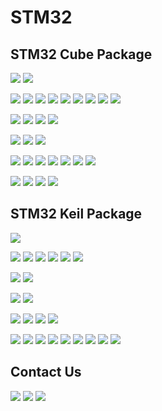 # STM32



STM32 Cube Package
-------------
[![](https://img.shields.io/badge/Cube-C0_v100-blue)](https://www.mediafire.com/file/g50dhmr7ik9lgsj/stm32cube_fw_c0_v100.zip/file)
[![](https://img.shields.io/badge/Cube-C0_v101-blue)](https://www.mediafire.com/file/ylzs5c9v1owe3e2/stm32cube_fw_c0_v101.zip/file) 

[![](https://img.shields.io/badge/Cube-F0_v1110-blue)](https://www.mediafire.com/file/keam6ubr85eynjo/stm32cube_fw_f0_v1110.zip/file)
[![](https://img.shields.io/badge/Cube-F0_v1114-blue)](https://www.mediafire.com/file/37xceinyif8a06v/stm32cube_fw_f0_v1114.zip/file)
[![](https://img.shields.io/badge/Cube-F1_v180-blue)](https://www.mediafire.com/file/18rjp5zhjh3jamk/stm32cube_fw_f1_v180.zip/file)
[![](https://img.shields.io/badge/Cube-F1_v185-blue)](https://www.mediafire.com/file/upg6cdowe42urf7/stm32cube_fw_f1_v185.zip/file)
[![](https://img.shields.io/badge/Cube-F2_v190-blue)](https://www.mediafire.com/file/ajp6arei11f6trr/stm32cube_fw_f2_v190.zip/file)
[![](https://img.shields.io/badge/Cube-F2_v194-blue)](https://www.mediafire.com/file/7ap8mh9l2tdu3jr/stm32cube_fw_f2_v194.zip/file)
[![](https://img.shields.io/badge/Cube-F3_v1110-blue)](https://www.mediafire.com/file/74w0jq0kvliu6dy/stm32cube_fw_f3_v1110.zip/file)
[![](https://img.shields.io/badge/Cube-F4_v1270-blue)](https://www.mediafire.com/file/emtlenksppxzi5o/stm32cube_fw_f4_v1270.zip/file) 
[![](https://img.shields.io/badge/Cube-F7_v1170-blue)]() 

[![](https://img.shields.io/badge/Cube-G0_v160-blue)](https://www.mediafire.com/file/j57obnwma8e4epo/stm32cube_fw_g0_v160.zip/file) 
[![](https://img.shields.io/badge/Cube-G0_v161-blue)](https://www.mediafire.com/file/fxzmhgajn52o9ko/stm32cube_fw_g0_v161.zip/file) 
[![](https://img.shields.io/badge/Cube-G4_v150-blue)](https://www.mediafire.com/file/e7wb3qhtmofdshd/stm32cube_fw_g4_v150.zip/file) 
[![](https://img.shields.io/badge/Cube-G4_v151-blue)](https://www.mediafire.com/file/mj7n6di3xku6tmh/stm32cube_fw_g4_v151.zip/file) 

[![](https://img.shields.io/badge/Cube-H5_v100-blue)](https://www.mediafire.com/file/mgcpx55g5wyibqc/stm32cube_fw_h5_v100.zip/file)
[![](https://img.shields.io/badge/Cube-H5_v101-blue)](https://www.mediafire.com/file/wasbwumm6vslnqv/stm32cube_fw_h5_v101.zip/file)
[![](https://img.shields.io/badge/Cube-H7_v1110-blue)](https://www.mediafire.com/file/d5rtwg4xbo7tiqe/stm32cube_fw_h7_v1110.zip/file)

[![](https://img.shields.io/badge/Cube-L0_v1120-blue)](https://www.mediafire.com/file/jua1sm61452m7jo/stm32cube_fw_l0_v1120.zip/file)
[![](https://img.shields.io/badge/Cube-L0_v1122-blue)](https://www.mediafire.com/file/s0vpqnwcsyl6l6x/stm32cube_fw_l0_v1122.zip/file)
[![](https://img.shields.io/badge/Cube-L1_v1100-blue)](https://www.mediafire.com/file/i7c2fq7a6xsfh3j/stm32cube_fw_l1_v1100.zip/file)
[![](https://img.shields.io/badge/Cube-L1_v1104-blue)](https://www.mediafire.com/file/2vyrtwe9namzn2j/stm32cube_fw_l1_v1104.zip/file)
[![](https://img.shields.io/badge/Cube-L4_v1170-blue)](https://www.mediafire.com/file/1s01c1fcqnkzhy5/stm32cube_fw_l4_v1170.zip/file)
[![](https://img.shields.io/badge/Cube-L4_v1172-blue)](https://www.mediafire.com/file/e4lal7yboww3er9/stm32cube_fw_l4_v1172.zip/file)
[![](https://img.shields.io/badge/Cube-L5_v150-blue)](https://www.mediafire.com/file/1a47tkf7zvo2vx7/stm32cube_fw_l5_v150.zip/file)

[![](https://img.shields.io/badge/Cube-W1_v130-blue)](https://www.mediafire.com/file/9c5re07vjfztkza/stm32cube_fw_wl_v130.zip/file)
[![](https://img.shields.io/badge/Cube-U5_v120-blue)](https://www.mediafire.com/file/o2moq3g3kzpe1po/stm32cube_fw_u5_v120.zip/file)
[![](https://img.shields.io/badge/Cube-MP1_v160-blue)](https://www.mediafire.com/file/kcakly7s4dj9d0p/stm32cube_fw_mp1_v160.zip/file)
[![](https://img.shields.io/badge/Cube-WBA_v100-blue)](https://www.mediafire.com/file/hv013vrkhz4e170/stm32cube_fw_wba_v100.zip/file)


STM32 Keil Package
-------------
[![](https://img.shields.io/badge/Keil-C0_DFP.1.0.0-darkgreen)](https://www.mediafire.com/file/4pakp5geniqhl1q/Keil.STM32C0xx_DFP.1.0.0.zip/file) 

[![](https://img.shields.io/badge/Keil-F0_DFP.2.1.1-darkgreen)](https://www.mediafire.com/file/ceo5dil925sy4km/Keil.STM32F0xx_DFP.2.1.1.zip/file) 
[![](https://img.shields.io/badge/Keil-F1_DFP.2.4.1-darkgreen)](https://www.mediafire.com/file/up3lr3njkycsdp8/Keil.STM32F1xx_DFP.2.4.1.zip/file) 
[![](https://img.shields.io/badge/Keil-F2_DFP.2.10.0-darkgreen)](https://www.mediafire.com/file/rlmhjmerrmrmdtb/Keil.STM32F2xx_DFP.2.10.0.zip/file) 
[![](https://img.shields.io/badge/Keil-F3_DFP.2.2.2-darkgreen)](https://www.mediafire.com/file/rkdail9629me25o/Keil.STM32F3xx_DFP.2.2.2.zip/file) 
[![](https://img.shields.io/badge/Keil-F4_DFP.2.17.0-darkgreen)](https://www.mediafire.com/file/18oczefhh4mg31t/Keil.STM32F4xx_DFP.2.17.0.zip/file) 
[![](https://img.shields.io/badge/Keil-F7_DFP.2.15.1-darkgreen)](https://www.mediafire.com/file/naz1wjgi5k8wb3k/Keil.STM32F7xx_DFP.2.15.1.zip/file) 

[![](https://img.shields.io/badge/Keil-G0_DFP.1.4.0-darkgreen)](https://www.mediafire.com/file/y4mmg0effb18woh/Keil.STM32G0xx_DFP.1.4.0.zip/file) 
[![](https://img.shields.io/badge/Keil-G4_DFP.1.5.0-darkgreen)](https://www.mediafire.com/file/tivu3sjel2dwea5/Keil.STM32G4xx_DFP.1.5.0.zip/file) 

[![](https://img.shields.io/badge/Keil-H5_DFP.1.0.0-darkgreen)](https://www.mediafire.com/file/p5r36babs25fw7w/Keil.STM32H5xx_DFP.1.0.0.zip/file) 
[![](https://img.shields.io/badge/Keil-H7_DFP.3.1.0-darkgreen)](https://www.mediafire.com/file/i9v80bmeio46wtk/Keil.STM32H7xx_DFP.3.1.0.zip/file) 

[![](https://img.shields.io/badge/Keil-L0_DFP.2.2.0-darkgreen)](https://www.mediafire.com/file/k1jlr05jasmuxdg/Keil.STM32L0xx_DFP.2.2.0.zip/file) 
[![](https://img.shields.io/badge/Keil-L1_DFP.1.4.1-darkgreen)](https://www.mediafire.com/file/nqukbotfaxha29u/Keil.STM32L1xx_DFP.1.4.1.zip/file) 
[![](https://img.shields.io/badge/Keil-L4_DFP.2.6.2-darkgreen)](https://www.mediafire.com/file/w8tqh1ox6grkq27/Keil.STM32L4xx_DFP.2.6.2.zip/file) 
[![](https://img.shields.io/badge/Keil-L5_DFP.1.4.0-darkgreen)](https://www.mediafire.com/file/6gg99pshli5v9vs/Keil.STM32L5xx_DFP.1.4.0.zip/file) 

[![](https://img.shields.io/badge/Keil-MP1_DFP.1.3.0]-darkgreen)](https://www.mediafire.com/file/vz7b5f9agcn3pp1/Keil.STM32MP1xx_DFP.1.3.0.zip/file) 
[![](https://img.shields.io/badge/Keil-U5_DFP.2.1.0]-darkgreen)](https://www.mediafire.com/file/oyjqzd5tcfpqlc0/Keil.STM32U5xx_DFP.2.1.0.zip/file) 
[![](https://img.shields.io/badge/Keil-W1_DFP.1.0.0]-darkgreen)](https://www.mediafire.com/file/1494x3e869idyyw/Keil.STM32W1xx_DFP.1.0.0.zip/file) 
[![](https://img.shields.io/badge/Keil-WBA_DFP.1.2.0]-darkgreen)](https://www.mediafire.com/file/ypw2ax2c49kpf37/Keil.STM32WBAxx_DFP.1.2.0.zip/file) 
[![](https://img.shields.io/badge/Keil-WB_DFP.1.3.0]-darkgreen)](https://www.mediafire.com/file/5odp24davhcfv8n/Keil.STM32WBxx_DFP.1.3.0.zip/file) 
[![](https://img.shields.io/badge/Keil-WL_DFP.1.1.0]-darkgreen)](https://www.mediafire.com/file/3emcqc73urkj84i/Keil.STM32WLxx_DFP.1.1.0.zip/file) 
[![](https://img.shields.io/badge/Keil-NRG-1_DFP.1.2.0]-darkgreen)](https://www.mediafire.com/file/tlff1hizdtwcgfi/Keil.STBlueNRG-1_DFP.1.2.0.zip/file) 
[![](https://img.shields.io/badge/Keil-NRG-2_DFP.1.0.1]-darkgreen)](https://www.mediafire.com/file/sv4yk1heow36vaa/Keil.STBlueNRG-2_DFP.1.0.1.zip/file) 
[![](https://img.shields.io/badge/Keil-NRG-LP_DFP.3.0.0]-darkgreen)](https://www.mediafire.com/file/qabvcsn46kzunyk/Keil.STBlueNRG-LP_DFP.3.0.0.zip/file) 


Contact Us
-------------
[![](https://img.shields.io/badge/E-Mail-yellow)](mailto:aKaReZa75@gmail.com)
[![](https://img.shields.io/badge/You-Tube-red)](https://www.youtube.com/@aKaReZa75)
[![](https://img.shields.io/badge/Linked-in-blue)](https://www.linkedin.com/in/akareza75)
